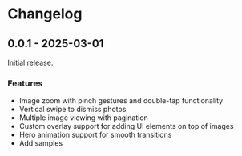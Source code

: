 # Changelog

## 0.0.1 - 2025-03-01

Initial release.

### Features

- Image zoom with pinch gestures and double-tap functionality
- Vertical swipe to dismiss photos
- Multiple image viewing with pagination
- Custom overlay support for adding UI elements on top of images
- Hero animation support for smooth transitions
- Add samples